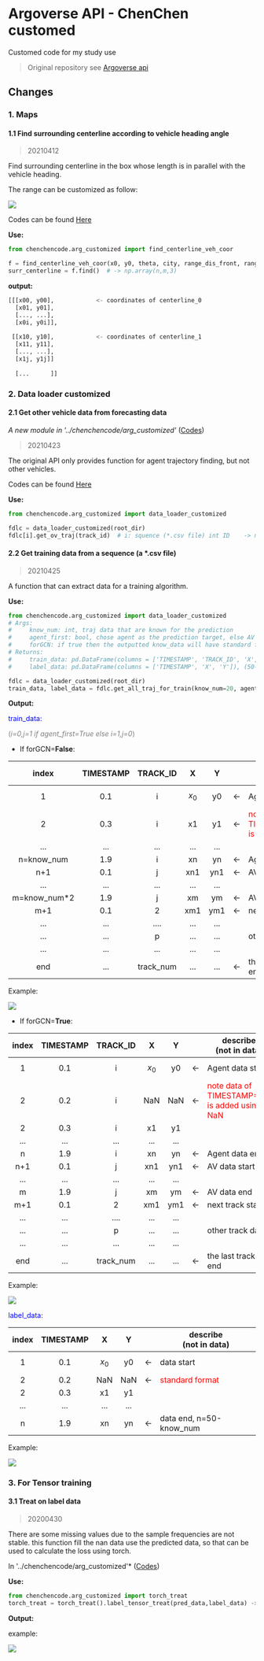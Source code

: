 # Argoverse API - ChenChen customed

Customed code for my study use
> Original repository see [Argoverse api](https://github.com/argoai/argoverse-api)

## Changes

### 1. Maps

#### 1.1 Find surrounding centerline according to vehicle heading angle

> 20210412

Find surrounding centerline in the box whose length is in parallel with the vehicle heading.

The range can be customized as follow:

![](images/find_centerline.png)

Codes can be found [Here](chenchencode/arg_customized.py)

**Use:**

``` python
from chenchencode.arg_customized import find_centerline_veh_coor

f = find_centerline_veh_coor(x0, y0, theta, city, range_dis_front, range_dis_back, range_dis_side)
surr_centerline = f.find()  # -> np.array(n,m,3)
```

**output:**

``` python
[[[x00, y00],            <- coordinates of centerline_0
  [x01, y01],
  [..., ...],
  [x0i, y0i]],
  
 [[x10, y10],            <- coordinates of centerline_1
  [x11, y11],
  [..., ...],
  [x1j, y1j]]
  
  [...      ]]
```

### 2. Data loader customized

#### 2.1 Get other vehicle data from forecasting data

*A new module in '../chenchencode/arg_customized'* ([Codes](chenchencode/arg_customized.py))

> 20210423

The original API only provides function for agent trajectory finding, but not other vehicles.

Codes can be found [Here](chenchencode/arg_customized.py)

**Use:**

``` python
from chenchencode.arg_customized import data_loader_customized

fdlc = data_loader_customized(root_dir)
fdlc[i].get_ov_traj(track_id)  # i: squence (*.csv file) int ID    -> np.array(n,2)
```

#### 2.2 Get training data from a sequence (a *.csv file)

> 20210425

A function that can extract data for a training algorithm.

**Use:**

``` python
from chenchencode.arg_customized import data_loader_customized
# Args:
#     know_num: int, traj data that are known for the prediction
#     agent_first: bool, chose agent as the prediction target, else AV
#     forGCN: if true then the outputted know_data will have standard format for each trackID
# Returns:
#     train_data: pd.DataFrame(columns = ['TIMESTAMP', 'TRACK_ID', 'X', 'Y']), n*2
#     label_data: pd.DataFrame(columns = ['TIMESTAMP', 'X', 'Y']), (50-know_num)*2 ,order is in scending time

fdlc = data_loader_customized(root_dir)
train_data, label_data = fdlc.get_all_traj_for_train(know_num=20, agent_first=True, forGCN=False)
```

**Output:**

<font color=blue>train_data:</font>

<font color=gray>(*i=0,j=1 if agent_first=True else i=1,j=0*)</font>

* If forGCN=**False**:

| index | TIMESTAMP | TRACK_ID | X    | Y    |    |  describe<br>(not in data)  |
|:----: |:----:     |:----:    |:----:|:----:|----|----|
|  1    | 0.1       |   i      |   $$x_0$$ |  y0  | <- | Agent data start|
|  2    | 0.3       |   i      |   x1 |  y1  |    <-|<font color=red>note TIMESTAMP=0.2 is missing</font> |
|...|...|...|...|...| | |
|  n=know_num    | 1.9       |   i      |   xn |  yn  | <- | Agent data end|
|  n+1  | 0.1       |   j      | xn1  | yn1  | <- | AV data start|
|...|...|...|...|...| |
|  m=know_num*2| 1.9       |   j      |   xm |  ym  | <- | AV data end|
| m+1   | 0.1       |   2      |   xm1|  ym1 | <- | next track start |
|...|...|....|...|...| |
|...|...|p|...|...| |other track data|
|...|...|...|...|...| |
|end|...|track_num|...|...| <- |the last track end|

Example:

![](images/data_loader_customized_false.png)

* If forGCN=**True**:

| index | TIMESTAMP | TRACK_ID | X    | Y    |    |  describe<br>(not in data)  |
|:----: |:----:     |:----:    |:----:|:----:|----|----|
|  1    | 0.1       |   i      |   $$x_0$$ |  y0  | <- | Agent data start|
|  2    | 0.2       |   i      |   NaN |  NaN  |  <-|<font color=red>note data of TIMESTAMP=0.2 is added using NaN</font> |
|  2    | 0.3       |   i      |   x1 |  y1  |    | |
|...|...|...|...|...| | |
|  n    | 1.9       |   i      |   xn |  yn  | <- | Agent data end|
|  n+1  | 0.1       |   j      | xn1  | yn1  | <- | AV data start|
|...|...|...|...|...| |
|  m    | 1.9       |   j      |   xm |  ym  | <- | AV data end|
| m+1   | 0.1       |   2      |   xm1|  ym1 | <- | next track start |
|...|...|....|...|...| |
|...|...|p|...|...| |other track data|
|...|...|...|...|...| |
|end|...|track_num|...|...| <- |the last track end|

Example:

![](images/data_loader_customized_True.png)

<font color=blue>label_data:</font>

| index | TIMESTAMP |  X    | Y    |    |  describe<br>(not in data)  |
|:----: |:----:     |:----:|:----:|----|----|
|  1    | 0.1       |    $$x_0$$ |  y0  | <- | data start|
|  2    | 0.2       |    NaN |  NaN  |  <-|<font color=red>standard format</font> |
|  2    | 0.3       |   x1 |  y1  |    | |
|...|...|...|...| | |
|  n    | 1.9       |    xn |  yn  | <- | data end, n=50-know_num|.

Example:

![](images/data_loader_customized_label.png)

### 3. For Tensor training

#### 3.1 Treat on label data

> 20200430

There are some missing values due to the sample frequencies are not stable. this function fill the nan data use the
predicted data, so that can be used to calculate the loss using torch.

In '../chenchencode/arg_customized'* ([Codes](chenchencode/arg_customized.py))

**Use:**

``` python
from chenchencode.arg_customized import torch_treat
torch_treat = torch_treat().label_tensor_treat(pred_data,label_data) -> label data
```
**Output:**

example:

![](images/tensor_treat.png)

